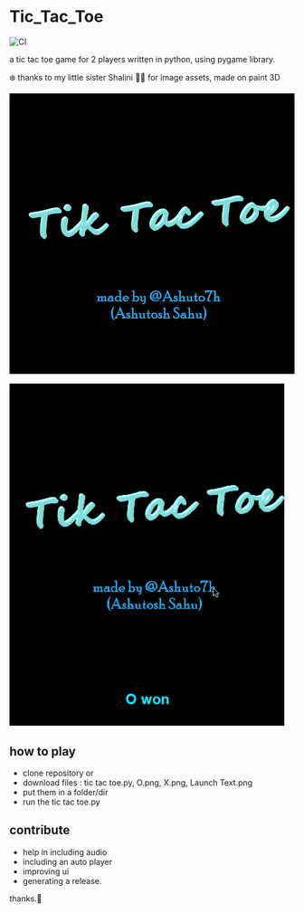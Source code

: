 # Tic_Tac_Toe

![CI](https://github.com/Ashuto7h/tic_tac_toe/workflows/CI/badge.svg)

a tic tac toe game for 2 players written in python,
using pygame library. 

:snowflake: thanks to my little sister Shalini :pouting_woman:  for image assets, made on paint 3D


![launch image](Launch_Text.png)

![demo](demo.gif)

## how to play
- clone repository or 
- download files : tic tac toe.py, O.png, X.png, Launch Text.png
- put them in a folder/dir
- run the tic tac toe.py


## contribute  
- help in including audio
- including an auto player
- improving ui
- generating a release.

thanks.:purple_heart:
